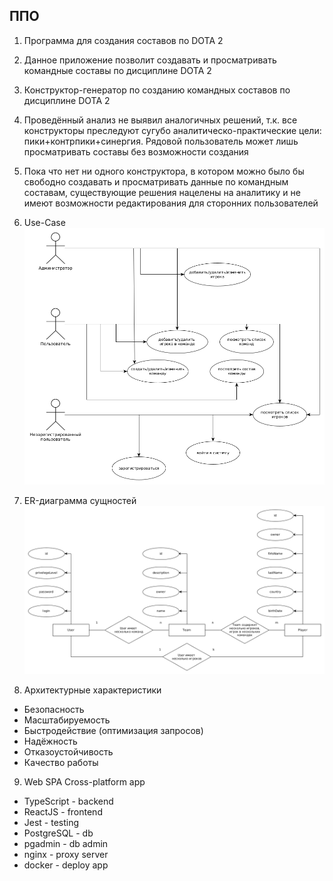 ## ППО

1. Программа для создания составов по DOTA 2 

2. Данное приложение позволит создавать и просматривать  командные составы по дисциплине DOTA 2

3. Конструктор-генератор по созданию командных составов по дисциплине DOTA 2

4. Проведённый анализ не выявил аналогичных решений, т.к. все конструкторы преследуют сугубо аналитическо-практические цели: пики+контрпики+синергия. Рядовой пользователь может лишь просматривать составы без возможности создания

5. Пока что нет ни одного конструктора, в котором можно было бы свободно создавать и просматривать данные по командным составам, существующие решения нацелены на аналитику и не имеют возможности редактирования для сторонних пользователей

6. Use-Case
![use_case](./schemes/use_case.png)

7. ER-диаграмма сущностей
![er](./schemes/er.png)

8. Архитектурные характеристики

* Безопасность
* Масштабируемость
* Быстродействие (оптимизация запросов)
* Надёжность
* Отказоустойчивость
* Качество работы

9. Web SPA Cross-platform app

* TypeScript - backend
* ReactJS - frontend
* Jest - testing
* PostgreSQL - db
* pgadmin - db admin
* nginx - proxy server
* docker - deploy app
